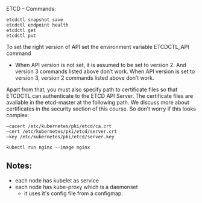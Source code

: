 ETCD – Commands:
```
etcdctl snapshot save
etcdctl endpoint health
etcdctl get
etcdctl put
```

To set the right version of API set the environment variable ETCDCTL_API command
- When API version is not set, it is assumed to be set to version 2. And version 3 commands listed above don’t work. When API version is set to version 3, version 2 commands listed above don’t work.

Apart from that, you must also specify path to certificate files so that ETCDCTL can authenticate to the ETCD API Server. The certificate files are available in the etcd-master at the following path. We discuss more about certificates in the security section of this course. So don’t worry if this looks complex:
```
–cacert /etc/kubernetes/pki/etcd/ca.crt
–cert /etc/kubernetes/pki/etcd/server.crt
–key /etc/kubernetes/pki/etcd/server.key
```

```
kubectl run nginx --image nginx
```

## Notes:
- each node has kubelet as service
- each node has kube-proxy which is a daemonset
    - it uses it's config file from a configmap. 